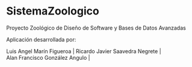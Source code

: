 # SistemaZoologico
Proyecto Zoológico de Diseño de Software y Bases de Datos Avanzadas


Aplicación desarrollada por: 

Luis Angel Marín Figueroa       |
Ricardo Javier Saavedra Negrete |   
Alan Francisco González Angulo  |
